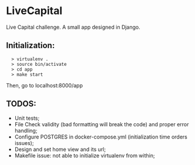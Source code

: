 # LiveCapital
Live Capital challenge. A small app designed in Django.

## Initialization:
```console
  > virtualenv .
  > source bin/activate
  > cd app
  > make start

```
Then, go to localhost:8000/app

## TODOS:
* Unit tests;
* File Check validity (bad formatting will break the code) and proper error handling;
* Configure POSTGRES in docker-compose.yml (initialization time orders issues);
* Design and set home view and its url;
* Makefile issue: not able to initialize virtualenv from within;
